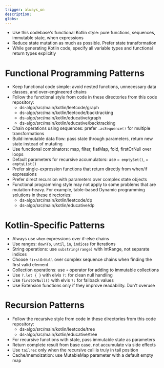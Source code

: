 ```yaml
---
trigger: always_on
description: 
globs: 
---
```


- Use this codebase's functional Kotlin style: pure functions, sequences, immutable state, when expressions
- Reduce state mutation as much as possible. Prefer state transformation
- While generating Kotlin code, specify all variable types and functional return types explicitly

# Functional Programming Patterns
- Keep functional code simple: avoid nested functions, unnecessary data classes, and over-engineered chains
- Follow the functional style from code in these directories from this code repository:
  - ds-algo/src/main/kotlin/leetcode/graph
  - ds-algo/src/main/kotlin/leetcode/backtracking
  - ds-algo/src/main/kotlin/educative/graph
  - ds-algo/src/main/kotlin/educative/backtracking
- Chain operations using sequences: prefer `.asSequence()` for multiple transformations
- Build immutable data flow: pass state through parameters, return new state instead of mutating
- Use functional combinators: map, filter, flatMap, fold, firstOrNull over loops
- Default parameters for recursive accumulators: use `= emptySet()`, `= emptyList()`
- Prefer single-expression functions that return directly from when/if expressions
- Prefer direct recursion with parameters over complex state objects
- Functional programming style may not apply to some problems that are mutation-heavy. For example, table-based Dynamic programming solutions in these directories:
  - ds-algo/src/main/kotlin/leetcode/dp
  - ds-algo/src/main/kotlin/educative/dp

# Kotlin-Specific Patterns
- Always use `when` expressions over if-else chains
- Use ranges: `downTo`, `until`, `in`, `indices` for iterations
- String operations: use `substring(range)` with IntRange, not separate indices
- Choose `firstOrNull` over complex sequence chains when finding the first valid element
- Collection operations: use `+` operator for adding to immutable collections
- Use `?.let { }` with elvis `?:` for clean null handling
- Use `firstOrNull()` with elvis `?:` for fallback values
- Use Extension functions only if they improve readability. Don't overuse

# Recursion Patterns
- Follow the recursive style from code in these directories from this code repository:
  - ds-algo/src/main/kotlin/leetcode/tree
  - ds-algo/src/main/kotlin/educative/tree
- For recursive functions with state, pass immutable state as parameters
- Return complete result from base case, not accumulate via side effects
- Use `tailrec` only when the recursive call is truly in tail position
- Cache/memoization: use MutableMap parameter with a default empty map
